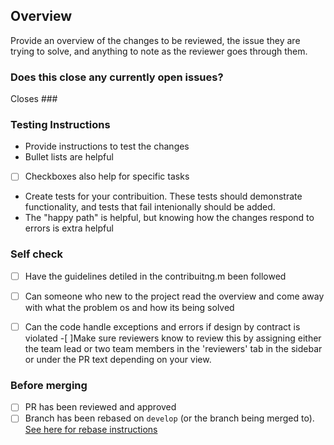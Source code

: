 ## Overview

Provide an overview of the changes to be reviewed, the issue they are trying to solve, and anything to note as the reviewer goes through them.

### Does this close any currently open issues?

<!-- Change ### to #[number of issue], e.g. #1 -->
Closes ###

### Testing Instructions

- Provide instructions to test the changes
- Bullet lists are helpful
- [ ] Checkboxes also  help for specific tasks
- Create tests for your contribuition. These tests should demonstrate functionality, and tests that fail intenionally should be added. 
- The "happy path" is helpful, but knowing how the changes respond to errors is extra helpful

### Self check
- [ ] Have the guidelines detiled in the contribuitng.m been followed
- [ ] Can someone who new to the project read the overview and come away with what the problem os and how its being solved
- [ ] Can the code handle exceptions and errors if design by contract is violated
-[ ]Make sure reviewers know to review this by assigning either the team lead or two team members in the 'reviewers' tab in the sidebar or under the PR text depending on your view.


### Before merging

- [ ] PR has been reviewed and approved
- [ ] Branch has been rebased on `develop` (or the branch being merged to). [See here for rebase instructions](https://github.com/Philadelphia-Lawyers-for-Social-Equity/docket_dashboard/blob/develop/CONTRIBUTING.md#reviewed-work)
